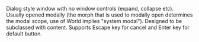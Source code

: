 Dialog style window with no window controls (expand, collapse etc). Usually opened modally (the morph that is used to modally open determines the modal scope, use of World implies "system modal").Designed to be subclassed with content.Supports Escape key for cancel and Enter key for default button.